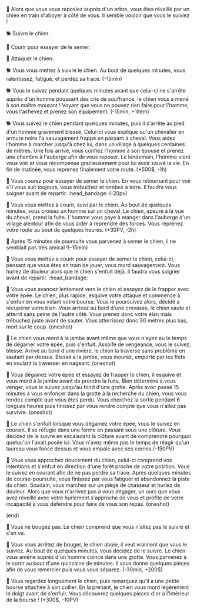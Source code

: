 :dog: Alors que vous vous reposiez auprès d'un arbre, vous êtes réveillé par un chien en train d'aboyer à côté de vous. Il semble vouloir que vous le suiviez !


:dog2: Suivre le chien.

:running: Courir pour essayer de le semer.

:punch: Attaquer le chien.


:dog2: Vous vous mettez à suivre le chien. Au bout de quelques minutes, vous ralentissez, fatigué, et perdez sa trace. (-15min)

:dog2: Vous le suivez pendant quelques minutes avant que celui-ci ne s'arrête auprès d'un homme poussant des cris de souffrance, le chien vous a mené à son maître mourant ! Voyant que vous ne pouvez rien faire pour l'homme, vous l'achevez et prenez son équipement. (-15min, +1item)

:dog2: Vous suivez le chien pendant quelques minutes, puis il s'arrête au pied d'un homme gravement blessé. Celui-ci vous explique qu'un chevalier en armure noire l'a sauvagement frappé en passant à cheval. Vous aidez l'homme à marcher jusqu'à chez lui, dans un village à quelques centaines de mètres. Une fois arrivé, vous confiez l'homme à son épouse et prenez une chambre à l'auberge afin de vous reposer. Le lendemain, l'homme vient vous voir et vous récompense gracieusement pour lui avoir sauvé la vie. En fin de matinée, vous reprenez finalement votre route. (+500$, -1h)


:running: Vous courez pour essayer de semer le chien. En vous retournant pour voir s'il vous suit toujours, vous trèbuchez et tombez à terre. Il faudra vous soigner avant de repartir. :head_bandage:  (-20pv)

:running: Vous vous mettez à courir, suivi par le chien. Au bout de quelques minutes, vous croisez un homme sur un cheval. Le chien, apeuré à la vue du cheval, prend la fuite. L'homme vous paye à manger dans l'auberge d'un village alentour afin de vous aider à reprendre des forces. Vous reprenez votre route au bout de quelques heures. (+30PV, -2h)

:running: Après 15 minutes de poursuite vous parvenez à semer le chien, il ne semblait pas très amical !(-15min)

:running: Vous vous mettez a courir pour essayer de semer le chien, celui-ci, pensant que vous êtes en train de jouer, vous mord sauvagement. Vous hurlez de douleur alors que le chien s'enfuit déjà. Il faudra vous soigner avant de repartir. :head_bandage:


:punch: Vous vous avancez lentement vers le chien et essayez de le frapper avec votre épée. Le chien, plus rapide, esquive  votre attaque et commence à s'enfuir en vous volant votre bourse. Vous le poursuivez alors, décidé à récupérer votre bien. Vous arrivez au bord d'une crevasse, le chien saute et atterrit sans peine de l'autre côté. Vous prenez donc votre élan mais trébuchez juste avant de sauter. Vous atterrissez donc 30 mètres plus bas, mort sur le coup. (oneshot)

:punch: Le chien vous mord à la jambe avant même que vous n'ayez eu le temps de dégainer votre épée, puis s'enfuit. Assoifé de vengeance, vous le suivez, blessé. Arrivé au bord d'une rivière, le chien la traverse sans problème en sautant par dessus. Blessé a la jambe, vous mourez, emporté par les flots en voulant la traverser en nageant. (oneshot)

:punch: Vous dégainez votre épée et essayez de frapper le chien, il esquive et vous mord à la jambe avant de prendre la fuite. Bien déterminé à vous venger, vous le suivez jusqu'au fond d'une grotte. Après avoir passé 15 minutes à vous enfoncer dans la grotte à la recherche du chien, vous vous rendez compte que vous êtes perdu. Vous cherchez la sortie pendant 6 longues heures puis finissez par vous rendre compte que vous n'allez pas survivre. (oneshot)

:punch: Le chien s'enfuit lorsque vous dégainez votre épée, vous le suivez en courant. Il se réfugie dans une ferme en passant sous une clôture. Vous décidez de le suivre en escaladant la clôture avant de comprendre pourquoi quelqu'un l'avait posée ici. Vous n'avez même pas le temps de réagir qu'un taureau vous fonce dessus et vous empale avec ses cornes.(-150PV)

:punch: Vous vous approchez doucement du chien, celui-ci comprend vos intentions et s'enfuit en direction d'une forêt proche de votre position. Vous le suivez en courant afin de ne pas perdre sa trace. Après quelques minutes de course-poursuite, vous finissez par vous fatiguer et abandonnez la piste du chien. Soudain, vous marchez sur un piège de chasseur et hurlez de douleur. Alors que vous n'arrivez pas à vous dégager, un ours que vous avez réveillé avec votre hurlement s'approche de vous et profite de votre incapacité à vous défendre pour faire de vous son repas. (oneshot)


(end)

:dog: Vous ne bougez pas. Le chien comprend que vous n'allez pas le suivre et s'en va.

:dog: Vous vous arrêtez de bouger, le chien aboie, il veut vraiment que vous le suiviez. Au bout de quelques minutes, vous décidez de le suivre. Le chien vous amène auprès d'un homme coincé dans une grotte. Vous parvenez à le sortir au bout d'une quinzaine de minutes. Il vous donne quelques pièces afin de vous remercier puis vous vous séparez. (-30min, +200$)

:dog: Vous regardez longuement le chien, puis remarquez qu'il a une petite bourse attachée à son collier. En la prenant, le chien vous mord légèrement le doigt avant de s'enfuir. Vous découvrez quelques pieces d'or à l'intérieur de la bourse ! (+300$, -10PV)
